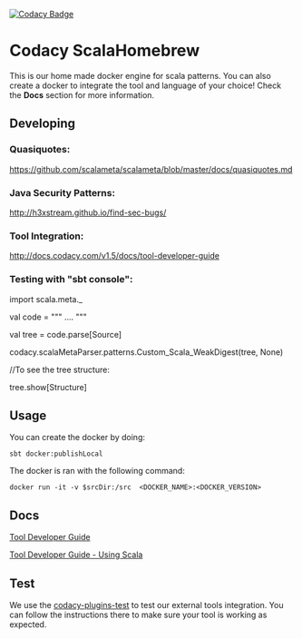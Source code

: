 [![Codacy Badge](https://api.codacy.com/project/badge/grade/448773a482094001a1104979ca00350c)](https://www.codacy.com)

# Codacy ScalaHomebrew

This is our home made docker engine for scala patterns.
You can also create a docker to integrate the tool and language of your choice!
Check the **Docs** section for more information.

## Developing

### Quasiquotes:
https://github.com/scalameta/scalameta/blob/master/docs/quasiquotes.md

### Java Security Patterns:
http://h3xstream.github.io/find-sec-bugs/

### Tool Integration:
http://docs.codacy.com/v1.5/docs/tool-developer-guide

### Testing with "sbt console":

import scala.meta._

val code = """ .... """

val tree = code.parse[Source]

codacy.scalaMetaParser.patterns.Custom_Scala_WeakDigest(tree, None)

//To see the tree structure:

tree.show[Structure]

## Usage

You can create the docker by doing:

```
sbt docker:publishLocal
```

The docker is ran with the following command:

```
docker run -it -v $srcDir:/src  <DOCKER_NAME>:<DOCKER_VERSION>
```

## Docs

[Tool Developer Guide](http://docs.codacy.com/v1.5/docs/tool-developer-guide)

[Tool Developer Guide - Using Scala](http://docs.codacy.com/v1.5/docs/tool-developer-guide-using-scala)

## Test

We use the [codacy-plugins-test](https://github.com/codacy/codacy-plugins-test) to test our external tools integration.
You can follow the instructions there to make sure your tool is working as expected.